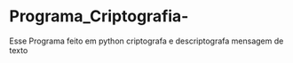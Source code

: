 # Programa_Criptografia-
Esse Programa feito em python criptografa e descriptografa mensagem de texto 
